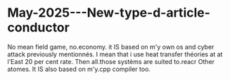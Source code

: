 # May-2025---New-type-d-article-conductor
No mean field game, no.economy. it IS based on m'y own os and cyber attack previously mentionnés. I mean that i use heat transfer théories at at l'East 20 per cent rate. Then all.those systèms are suited to.reacr Other atomes. It IS also based on m'y.cpp compiler too.
